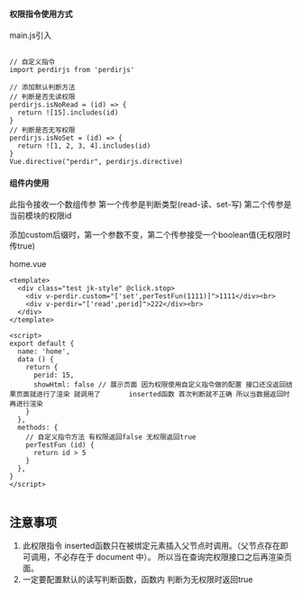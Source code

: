 #### 权限指令使用方式

main.js引入

```

// 自定义指令
import perdirjs from 'perdirjs'

// 添加默认判断方法
// 判断是否无读权限
perdirjs.isNoRead = (id) => {
  return ![15].includes(id)
}
// 判断是否无写权限
perdirjs.isNoSet = (id) => {
  return ![1, 2, 3, 4].includes(id)
}
Vue.directive("perdir", perdirjs.directive)
```

#### 组件内使用

此指令接收一个数组传参 第一个传参是判断类型(read-读、set-写) 第二个传参是当前模块的权限id

添加custom后缀时，第一个参数不变，第二个传参接受一个boolean值(无权限时传true)

home.vue

```
<template>
  <div class="test jk-style" @click.stop>
    <div v-perdir.custom="['set',perTestFun(1111)]">1111</div><br>
    <div v-perdir="['read',perid]">222</div><br>
  </div>
</template>

<script>
export default {
  name: 'home',
  data () {
    return {
      perid: 15,
      showHtml: false // 展示页面 因为权限使用自定义指令做的配置 接口还没返回结果页面就进行了渲染 就调用了       inserted函数 首次判断就不正确 所以当数据返回时再进行渲染
    }
  },
  methods: {
    // 自定义指令方法 有权限返回false 无权限返回true
    perTestFun (id) {
      return id > 5
    }
  },
}
</script>


```

## 注意事项

1. 此权限指令 inserted函数只在被绑定元素插入父节点时调用。（父节点存在即可调用，不必存在于 document 中）。 所以当在查询完权限接口之后再渲染页面。
2. 一定要配置默认的读写判断函数，函数内 判断为无权限时返回true
